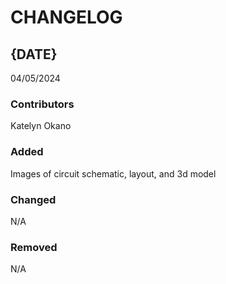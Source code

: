 # CHANGELOG

## {DATE}
04/05/2024
### Contributors
Katelyn Okano

### Added
Images of circuit schematic, layout, and 3d model

### Changed
N/A

### Removed
N/A
